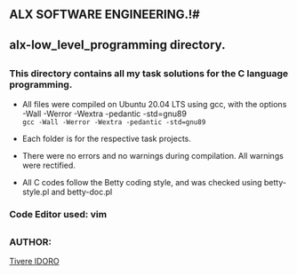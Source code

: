 ## ALX SOFTWARE ENGINEERING.!#
## alx-low_level_programming directory.
##

### This directory contains all my task solutions for the C language programming.

* All files were compiled on Ubuntu 20.04 LTS using gcc, with the options -Wall -Werror -Wextra -pedantic -std=gnu89 <br>
`gcc -Wall -Werror -Wextra -pedantic -std=gnu89`

* Each folder is for the respective task projects.

* There were no errors and no warnings during compilation. All warnings were rectified.

* All C codes follow the Betty coding style, and was checked using betty-style.pl and betty-doc.pl


### Code Editor used: vim

##
### AUTHOR:
[Tivere IDORO](https://github.com/tivereidoro)
